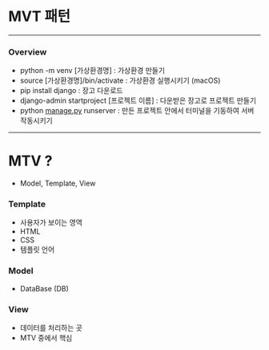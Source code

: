 # MVT 패턴

---

### Overview

- python -m venv [가상환경명] : 가상환경 만들기
- source [가상환경명]/bin/activate : 가상환경 실행시키기 (macOS)
- pip install django : 장고 다운로드
- django-admin startproject [프로젝트 이름] : 다운받은 장고로 프로젝트 만들기
- python [manage.py](http://manage.py) runserver : 만든 프로젝트 안에서 터미널을 기동하여 서버 작동시키기

---

# MTV ?

- Model, Template, View

### Template

- 사용자가 보이는 영역
- HTML
- CSS
- 템플릿 언어

### Model

- DataBase (DB)

### View

- 데이터를 처리하는 곳
- MTV 중에서 핵심